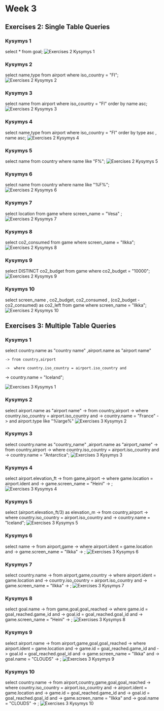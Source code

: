 # Week 3

## Exercises 2: Single Table Queries

### Kysymys 1
select * from goal;
![Exercises 2  Kysymys 1](https://github.com/user-attachments/assets/7a11caa7-b410-493a-9736-58006528ae8c)

### Kysymys 2
select name,type from airport where iso_country = "FI";
![Exercises 2  Kysymys 2](https://github.com/user-attachments/assets/6eb9ba4a-1dec-49fd-9bbd-29b97b4f044c)

### Kysymys 3
select name from airport where iso_country = "FI" order by name asc;
![Exercises 2  Kysymys 3](https://github.com/user-attachments/assets/cc50430e-e38e-441a-a1e2-5dbd589c05b2)

### Kysymys 4
select name,type from airport where iso_country = "FI" order by type asc , name asc;
![Exercises 2  Kysymys 4](https://github.com/user-attachments/assets/e9a0fd84-2089-43f9-b599-dbc49f9e4c3c)

### Kysymys 5
select name from country where name like  "F%";
![Exercises 2  Kysymys 5](https://github.com/user-attachments/assets/d872edd6-53f9-4539-8b62-93d875388e20)

### Kysymys 6
select name from country where name like  "%F%";
![Exercises 2  Kysymys 6](https://github.com/user-attachments/assets/546ac9dd-20fb-4302-842d-67d81e211946)

### Kysymys 7
select location from game where screen_name = "Vesa" ;
![Exercises 2  Kysymys 7](https://github.com/user-attachments/assets/afec06c3-1582-4ace-8d8f-c1d5b57bb617)

### Kysymys 8
select co2_consumed from game where screen_name = "Ilkka";
![Exercises 2  Kysymys 8](https://github.com/user-attachments/assets/6f058e9f-7db1-40d5-bf77-d152d3d33a38)

### Kysymys 9
select DISTINCT co2_budget from game where co2_budget = "10000";
![Exercises 2  Kysymys 9](https://github.com/user-attachments/assets/18be5fe1-de51-48e5-87d9-d6b3d73c2e9f)

### Kysymys 10
select screen_name , co2_budget, co2_consumed , (co2_budget - co2_consumed) as co2_left from game where screen_name = "Ilkka";
![Exercises 2  Kysymys 10](https://github.com/user-attachments/assets/bbf489e0-55b3-45b7-bbd3-6c4a00dabca5)

## Exercises 3: Multiple Table Queries

### Kysymys 1
select country.name as "country name" ,airport.name as "airport name"  

    -> from country,airport  
    
    ->  where country.iso_country = airport.iso_country and  
    
->  country.name = "Iceland";  

![Exercises 3  Kysymys 1](https://github.com/user-attachments/assets/54397bbd-a7ac-4d5b-b364-6226481f834f)

### Kysymys 2
select airport.name as "airport name"
    -> from country,airport
    ->  where country.iso_country = airport.iso_country and
    ->  country.name = "France"
    -> and airport.type like "%large%"
![Exercises 3  Kysymys 2](https://github.com/user-attachments/assets/29325d91-1e4e-4778-a8e5-6a3075d9e0e8)

### Kysymys 3
select country.name as "country_name" ,airport.name as "airport_name"
    -> from country,airport
    ->  where country.iso_country = airport.iso_country and
->  country.name = "Antarctica";
![Exercises 3  Kysymys 3](https://github.com/user-attachments/assets/53a9c7f5-2a3e-42d0-bfab-ccd4ba4c39f2)

### Kysymys 4
select airport.elevation_ft
    -> from game,airport
    -> where game.location = airport.ident and
    -> game.screen_name = "Heini"
    -> ;
![Exercises 3  Kysymys 4](https://github.com/user-attachments/assets/195feb0c-b4ba-4540-8c69-2fa0d9eef782)

### Kysymys 5
select (airport.elevation_ft/3) as elevation_m
    -> from country,airport
    ->  where country.iso_country = airport.iso_country and
->  country.name = "Iceland";
![Exercises 3  Kysymys 5](https://github.com/user-attachments/assets/e773f868-e9d7-4b10-961c-cef66b49889f)

### Kysymys 6
select name
    -> from airport,game
    -> where airport.ident =  game.location and
    -> game.screen_name = "Ilkka"
    -> ;
![Exercises 3  Kysymys 6](https://github.com/user-attachments/assets/d470f8a4-fb9d-4984-aa46-b5ccd182ec12)

### Kysymys 7
select country.name
    -> from airport,game,country
    ->  where airport.ident =  game.location and
    -> country.iso_country = airport.iso_country and
    ->  game.screen_name = "Ilkka"
    -> ;
![Exercises 3  Kysymys 7](https://github.com/user-attachments/assets/fb7e730a-e81f-48ba-b840-32ba22aea91f)

### Kysymys 8
select goal.name
    -> from game,goal,goal_reached
    ->  where game.id = goal_reached.game_id and
    -> goal.id = goal_reached.goal_id and
    -> game.screen_name = "Heini"
    -> ;
![Exercises 3  Kysymys 8](https://github.com/user-attachments/assets/aa209c83-5331-4b61-af85-0cf360ea733e)

### Kysymys 9
select airport.name
    ->  from airport,game,goal,goal_reached
    ->  where airport.ident = game.location and
    -> game.id = goal_reached.game_id and
    -> goal.id = goal_reached.goal_id and
    -> game.screen_name = "Ilkka" and
    -> goal.name = "CLOUDS"
    -> ;
![Exercises 3  Kysymys 9](https://github.com/user-attachments/assets/0c1c6b5f-f7aa-4f73-a68e-ad160a17eb59)

### Kysymys 10
select country.name
    -> from airport,country,game,goal,goal_reached
    ->  where country.iso_country = airport.iso_country and
    ->  airport.ident = game.location and
    -> game.id = goal_reached.game_id and
    -> goal.id = goal_reached.goal_id and
    -> game.screen_name = "Ilkka" and
    -> goal.name = "CLOUDS"
    -> ;
![Exercises 3  Kysymys 10](https://github.com/user-attachments/assets/11548a6a-3052-4277-b633-b38485accde8)
